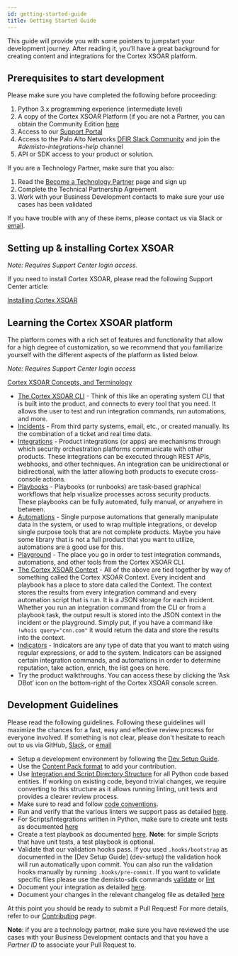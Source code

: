 ```yaml
---
id: getting-started-guide
title: Getting Started Guide
---
```


This guide will provide you with some pointers to jumpstart your development journey. After reading it, you’ll have a great background for creating content and integrations for the Cortex XSOAR platform.

## Prerequisites to start development

Please make sure you have completed the following before proceeding:

1. Python 3.x programming experience (intermediate level)
2. A copy of the Cortex XSOAR Platform (if you are not a Partner, you can obtain the Community Edition [here](https://start.paloaltonetworks.com/sign-up-for-demisto-free-edition)
3. Access to our [Support Portal](https://support.demisto.com/)
4. Access to the Palo Alto Networks [DFIR Slack Community](https://start.paloaltonetworks.com/join-our-slack-community) and join the *#demisto-integrations-help* channel
5. API or SDK access to your product or solution.  

If you are a Technology Partner, make sure that you also:

1. Read the [Become a Technology Partner](../partners/become-a-tech-become-a-tech-partner) page and sign up
2. Complete the Technical Partnership Agreement
3. Work with your Business Development contacts to make sure your use cases has been validated

If you have trouble with any of these items, please contact us via Slack or [email](mailto:info@demisto.com).

## Setting up & installing Cortex XSOAR

*Note: Requires Support Center login access.*

If you need to install Cortex XSOAR, please read the following Support Center article:

<a href="https://support.demisto.com/hc/en-us/sections/360001323614-Installing-Demisto" target="_blank">Installing Cortex XSOAR</a>

## Learning the Cortex XSOAR platform

The platform comes with a rich set of features and functionality that allow for a high degree of customization, so we recommend that you familiarize yourself with the different aspects of the platform as listed below.

*Note: Requires Support Center login access*

[Cortex XSOAR Concepts, and Terminology](https://support.demisto.com/hc/en-us/articles/360005126713-Demisto-Components-Concepts-and-Terminology)

* [The Cortex XSOAR CLI](https://support.demisto.com/hc/en-us/articles/115002333194-The-CLI-Command-Line-) - Think of this like an operating system CLI that is built into the product, and connects to every tool that you need. It allows the user to test and run integration commands, run automations, and more. 
* [Incidents](https://support.demisto.com/hc/en-us/articles/360005126713-Demisto-Components-Concepts-and-Terminology#h_571910869151527515268695) - From third party systems, email, etc., or created manually. Its the combination of a ticket and real time data. 
* [Integrations](https://support.demisto.com/hc/en-us/articles/360005126713-Demisto-Components-Concepts-and-Terminology#h_401233651221527515275882) - Product integrations (or apps) are mechanisms through which security orchestration platforms communicate with other products. These integrations can be executed through REST APIs, webhooks, and other techniques. An integration can be unidirectional or bidirectional, with the latter allowing both products to execute cross-console actions.
* [Playbooks](https://support.demisto.com/hc/en-us/articles/360005126713-Demisto-Components-Concepts-and-Terminology#h_17615621281527515282557) -  Playbooks (or runbooks) are task-based graphical workflows that help visualize processes across security products. These playbooks can be fully automated, fully manual, or anywhere in between.
* [Automations](https://support.demisto.com/hc/en-us/articles/360005126713-Demisto-Components-Concepts-and-Terminology#h_471741284321527515376864) - Single purpose automations that generally manipulate data in the system, or used to wrap multiple integrations, or develop single purpose tools that are not complete products. Maybe you have some library that is not a full product that you want to utilize, automations are a good use for this. 
* [Playground](https://support.demisto.com/hc/en-us/articles/360005126713-Demisto-Components-Concepts-and-Terminology#h_638814023411527515421050) - The place you go in order to test integration commands, automations, and other tools from the Cortex XSOAR CLI. 
* [The Cortex XSOAR Context](https://support.demisto.com/hc/en-us/articles/115006268708-Demisto-Incident-Context) - All of the above are tied together by way of something called the Cortex XSOAR Context. Every incident and playbook has a place to store data called the Context. The context stores the results from every integration command and every automation script that is run. It is a JSON storage for each incident. Whether you run an integration command from the CLI or from a playbook task, the output result is stored into the JSON context in the incident or the playground. Simply put, if you have a command like ``` !whois query="cnn.com" ``` it would return the data and store the results into the context.  
* [Indicators](https://support.demisto.com/hc/en-us/articles/360005126713-Demisto-Components-Concepts-and-Terminology#h_812388463361527515415520) - Indicators are any type of data that you want to match using regular expressions, or add to the system. Indicators can be assigned certain integration commands, and automations in order to determine reputation, take action, enrich, the list goes on here. 
* Try the product walkthroughs. You can access these by clicking the ‘Ask DBot’ icon on the bottom-right of the Cortex XSOAR console screen.

## Development Guidelines

Please read the following guidelines. Following these guidelines will maximize the chances for a fast, easy and effective review process for everyone involved. If something is not clear, please don't hesitate to reach out to us via GitHub, [Slack](http://go.demisto.com/join-our-slack-community), or [email](mailto:info@demisto.com)

* Setup a development environment by following the [Dev Setup Guide](dev-setup).
* Use the [Content Pack format](packs-format) to add your contribution.
* Use [Integration and Script Directory Structure](package-dir) for all Python code based entities. If working on existing code, beyond trivial changes, we require converting to this structure as it allows running linting, unit tests and provides a clearer review process.
* Make sure to read and follow [code conventions](code-conventions).
* Run and verify that the various linters we support pass as detailed [here](linting).
* For Scripts/Integrations written in Python, make sure to create unit tests as documented [here](unit-testing)
* Create a test playbook as documented [here](testing). **Note**: for simple Scripts that have unit tests, a test playbook is optional.
* Validate that our validation hooks pass. If you used `.hooks/bootstrap` as documented in the [Dev Setup Guide]
(dev-setup) the validation hook will run automatically upon commit. You can also run the validation hooks manually by
 running `.hooks/pre-commit`. If you want to validate specific files please use the demisto-sdk commands [validate](https://github.com/demisto/demisto-sdk/blob/master/demisto_sdk/commands/validate/README.md)
  or [lint](https://github.com/demisto/demisto-sdk/blob/master/demisto_sdk/commands/lint/README.md) 
* Document your integration as detailed [here](integration-docs).
* Document your changes in the relevant changelog file as detailed [here](changelog)

At this point you should be ready to submit a Pull Request! For more details, refer to our [Contributing](https://github.com/demisto/content/blob/master/CONTRIBUTING.md) page.

**Note**: if you are a technology partner, make sure you have reviewed the use cases with your Business Development contacts and that you have a *Partner ID* to associate your Pull Request to.
